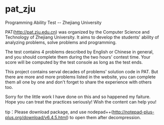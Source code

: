 pat_zju
=======

Programming Ability Test -- Zhejiang University

PAT(http://pat.zju.edu.cn) was organized by the Computer Science and Technology of Zhejiang University. It aims to 
develop the students' ability of analyzing problems, solve problems and programming.

The test contains 4 problems described by English or Chinese in general, and you should complete them during the 
two hours' contest time. Your score will be computed by the test console as long as the test ends.

This project contains serval decades of problems' solution code in PAT. But there are more and more problems
listed in the website, you can complete them all one by one and don't forget to share the experience with others too.

Sorry for the little work I have done on this and so happened my faiture. Hope you can treat the practices seriously!
Wish the content can help you!

tip：Please download package, and use nodepad++(http://notepad-plus-plus.org/download/v6.4.5.html) to open them after decompression.
